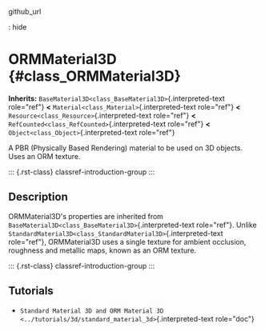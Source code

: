 github_url

:   hide

# ORMMaterial3D {#class_ORMMaterial3D}

**Inherits:** `BaseMaterial3D<class_BaseMaterial3D>`{.interpreted-text
role="ref"} **\<** `Material<class_Material>`{.interpreted-text
role="ref"} **\<** `Resource<class_Resource>`{.interpreted-text
role="ref"} **\<** `RefCounted<class_RefCounted>`{.interpreted-text
role="ref"} **\<** `Object<class_Object>`{.interpreted-text role="ref"}

A PBR (Physically Based Rendering) material to be used on 3D objects.
Uses an ORM texture.

::: {.rst-class}
classref-introduction-group
:::

## Description

ORMMaterial3D\'s properties are inherited from
`BaseMaterial3D<class_BaseMaterial3D>`{.interpreted-text role="ref"}.
Unlike `StandardMaterial3D<class_StandardMaterial3D>`{.interpreted-text
role="ref"}, ORMMaterial3D uses a single texture for ambient occlusion,
roughness and metallic maps, known as an ORM texture.

::: {.rst-class}
classref-introduction-group
:::

## Tutorials

- `Standard Material 3D and ORM Material 3D <../tutorials/3d/standard_material_3d>`{.interpreted-text
  role="doc"}
